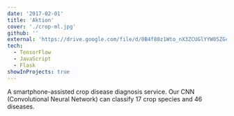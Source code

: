 ```yaml
---
date: '2017-02-01'
title: 'Aktion'
cover: './crop-ml.jpg'
github: ''
external: 'https://drive.google.com/file/d/0B4f80z1Wto_nX3ZCUGlYYW05ZGc/view'
tech:
  - TensorFlow
  - JavaScript
  - Flask
showInProjects: true
---
```


A smartphone-assisted crop disease diagnosis service.
Our CNN (Convolutional Neural Network) can classify 17 crop species and 46 diseases.
